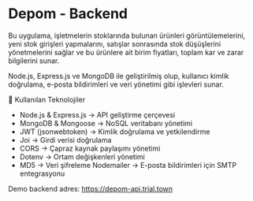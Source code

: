 # Depom - Backend

Bu uygulama, işletmelerin stoklarında bulunan ürünleri görüntülemelerini, yeni stok girişleri yapmalarını, satışlar sonrasında stok düşüşlerini yönetmelerini sağlar ve bu ürünlere ait birim fiyatları, toplam kar ve zarar bilgilerini sunar.

Node.js, Express.js ve MongoDB ile geliştirilmiş olup, kullanıcı kimlik doğrulama, e-posta bildirimleri ve veri yönetimi gibi işlevleri sunar.

📌 Kullanılan Teknolojiler

- Node.js & Express.js → API geliştirme çerçevesi
- MongoDB & Mongoose → NoSQL veritabanı yönetimi
- JWT (jsonwebtoken) → Kimlik doğrulama ve yetkilendirme
- Joi → Girdi verisi doğrulama
- CORS → Çapraz kaynak paylaşımı yönetimi
- Dotenv → Ortam değişkenleri yönetimi
- MD5 → Veri şifreleme Nodemailer → E-posta bildirimleri için SMTP entegrasyonu

Demo backend adres: https://depom-api.trial.town

